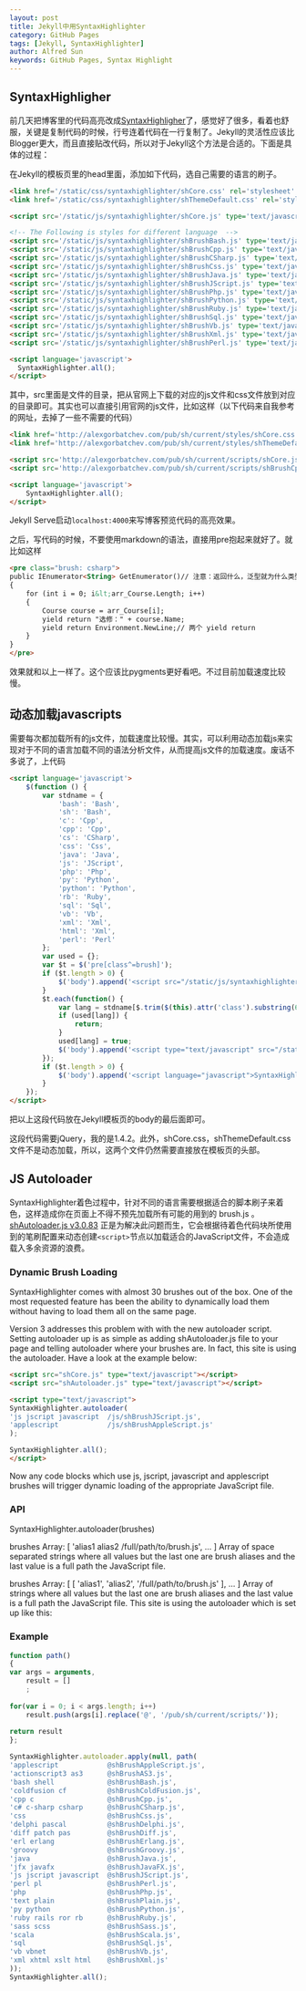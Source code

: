 ```yaml
---
layout: post
title: Jekyll中用SyntaxHighlighter
category: GitHub Pages
tags: [Jekyll, SyntaxHighlighter]
author: Alfred Sun
keywords: GitHub Pages, Syntax Highlight
---
```


## SyntaxHighligher

前几天把博客里的代码高亮改成[SyntaxHighligher][1]了，感觉好了很多，看着也舒服，关键是复制代码的时候，行号连着代码在一行复制了。Jekyll的灵活性应该比Blogger更大，而且直接贴改代码，所以对于Jekyll这个方法是合适的。下面是具体的过程：

在Jekyll的模板页里的head里面，添加如下代码，选自己需要的语言的刷子。

<!--more-->

```html
<link href='/static/css/syntaxhighlighter/shCore.css' rel='stylesheet' type='text/css'/>
<link href='/static/css/syntaxhighlighter/shThemeDefault.css' rel='stylesheet' type='text/css'/>

<script src='/static/js/syntaxhighlighter/shCore.js' type='text/javascript'></script>

<!-- The Following is styles for different language  -->
<script src='/static/js/syntaxhighlighter/shBrushBash.js' type='text/javascript'></script>
<script src='/static/js/syntaxhighlighter/shBrushCpp.js' type='text/javascript'></script>
<script src='/static/js/syntaxhighlighter/shBrushCSharp.js' type='text/javascript'></script>
<script src='/static/js/syntaxhighlighter/shBrushCss.js' type='text/javascript'></script>
<script src='/static/js/syntaxhighlighter/shBrushJava.js' type='text/javascript'></script>
<script src='/static/js/syntaxhighlighter/shBrushJScript.js' type='text/javascript'></script>
<script src='/static/js/syntaxhighlighter/shBrushPhp.js' type='text/javascript'></script>
<script src='/static/js/syntaxhighlighter/shBrushPython.js' type='text/javascript'></script>
<script src='/static/js/syntaxhighlighter/shBrushRuby.js' type='text/javascript'></script>
<script src='/static/js/syntaxhighlighter/shBrushSql.js' type='text/javascript'></script>
<script src='/static/js/syntaxhighlighter/shBrushVb.js' type='text/javascript'></script>
<script src='/static/js/syntaxhighlighter/shBrushXml.js' type='text/javascript'></script>
<script src='/static/js/syntaxhighlighter/shBrushPerl.js' type='text/javascript'></script>

<script language='javascript'>
  SyntaxHighlighter.all();
</script>
```

其中，src里面是文件的目录，把从官网上下载的对应的js文件和css文件放到对应的目录即可。其实也可以直接引用官网的js文件，比如这样（以下代码来自我参考的网址，去掉了一些不需要的代码）

```html
<link href='http://alexgorbatchev.com/pub/sh/current/styles/shCore.css' rel='stylesheet' type='text/css'/>
<link href='http://alexgorbatchev.com/pub/sh/current/styles/shThemeDefault.css' rel='stylesheet' type='text/css'/>

<script src='http://alexgorbatchev.com/pub/sh/current/scripts/shCore.js' type='text/javascript'></script>
<script src='http://alexgorbatchev.com/pub/sh/current/scripts/shBrushCpp.js' type='text/javascript'></script>

<script language='javascript'>
    SyntaxHighlighter.all();
</script>
```

Jekyll Serve启动`localhost:4000`来写博客预览代码的高亮效果。

之后，写代码的时候，不要使用markdown的语法，直接用pre抱起来就好了。就比如这样

```html
<pre class="brush: csharp">
public IEnumerator<String> GetEnumerator()// 注意：返回什么，泛型就为什么类型
{
    for (int i = 0; i&lt;arr_Course.Length; i++)
    {
        Course course = arr_Course[i];
        yield return "选修：" + course.Name;
        yield return Environment.NewLine;// 两个 yield return
    }
}
</pre>
```

效果就和以上一样了。这个应该比pygments更好看吧。不过目前加载速度比较慢。

## 动态加载javascripts

需要每次都加载所有的js文件，加载速度比较慢。其实，可以利用动态加载js来实现对于不同的语言加载不同的语法分析文件，从而提高js文件的加载速度。废话不多说了，上代码

```html
<script language='javascript'>
    $(function () {
        var stdname = {
            'bash': 'Bash',
            'sh': 'Bash',
            'c': 'Cpp',
            'cpp': 'Cpp',
            'cs': 'CSharp',
            'css': 'Css',
            'java': 'Java',
            'js': 'JScript',
            'php': 'Php',
            'py': 'Python',
            'python': 'Python',
            'rb': 'Ruby',
            'sql': 'Sql',
            'vb': 'Vb',
            'xml': 'Xml',
            'html': 'Xml',
            'perl': 'Perl'
        };
        var used = {};
        var $t = $('pre[class^=brush]');
        if ($t.length > 0) {
            $('body').append('<script src="/static/js/syntaxhighlighter/shCore.js" type="text/javascript"></script>');
        }
        $t.each(function() {
            var lang = stdname[$.trim($(this).attr('class').substring(6))];
            if (used[lang]) {
                return;
            }
            used[lang] = true;
            $('body').append('<script type="text/javascript" src="/static/js/syntaxhighlighter/shBrush' + lang + '.js"></script>');
        });
        if ($t.length > 0) {
            $('body').append('<script language="javascript">SyntaxHighlighter.all();</script>');
        }
    });
</script>
```

把以上这段代码放在Jekyll模板页的body的最后面即可。

这段代码需要jQuery，我的是1.4.2。此外，shCore.css，shThemeDefault.css文件不是动态加载，所以，这两个文件仍然需要直接放在模板页的头部。

## JS Autoloader

SyntaxHighlighter着色过程中，针对不同的语言需要根据适合的脚本刷子来着色，这样造成你在页面上不得不预先加载所有可能的用到的 brush.js 。 [shAutoloader.js v3.0.83][2] 正是为解决此问题而生，它会根据待着色代码块所使用到的笔刷配置来动态创建`<script>`节点以加载适合的JavaScript文件，不会造成载入多余资源的浪费。

### Dynamic Brush Loading

SyntaxHighlighter comes with almost 30 brushes out of the box. One of the most requested feature has been the ability to dynamically load them without having to load them all on the same page.

Version 3 addresses this problem with with the new autoloader script. Setting autoloader up is as simple as adding shAutoloader.js file to your page and telling autoloader where your brushes are. In fact, this site is using the autoloader. Have a look at the example below:

```html
<script src="shCore.js" type="text/javascript"></script>
<script src="shAutoloader.js" type="text/javascript"></script>

<script type="text/javascript">
SyntaxHighlighter.autoloader(
'js jscript javascript  /js/shBrushJScript.js',
'applescript            /js/shBrushAppleScript.js'
);

SyntaxHighlighter.all();
</script>
```

Now any code blocks which use js, jscript, javascript and applescript brushes will trigger dynamic loading of the appropriate JavaScript file.

### API

SyntaxHighlighter.autoloader(brushes)

brushes
	Array: [ 'alias1 alias2 /full/path/to/brush.js', ... ]
Array of space separated strings where all values but the last one are brush aliases and the last value is a full path the JavaScript file.

brushes
	Array: [ [ 'alias1', 'alias2', '/full/path/to/brush.js' ], ... ]
Array of strings where all values but the last one are brush aliases and the last value is a full path the JavaScript file.
This site is using the autoloader which is set up like this:

### Example

```javascript
function path()
{
var args = arguments,
	result = []
	;
	 
for(var i = 0; i < args.length; i++)
	result.push(args[i].replace('@', '/pub/sh/current/scripts/'));
	 
return result
};

SyntaxHighlighter.autoloader.apply(null, path(
'applescript            @shBrushAppleScript.js',
'actionscript3 as3      @shBrushAS3.js',
'bash shell             @shBrushBash.js',
'coldfusion cf          @shBrushColdFusion.js',
'cpp c                  @shBrushCpp.js',
'c# c-sharp csharp      @shBrushCSharp.js',
'css                    @shBrushCss.js',
'delphi pascal          @shBrushDelphi.js',
'diff patch pas         @shBrushDiff.js',
'erl erlang             @shBrushErlang.js',
'groovy                 @shBrushGroovy.js',
'java                   @shBrushJava.js',
'jfx javafx             @shBrushJavaFX.js',
'js jscript javascript  @shBrushJScript.js',
'perl pl                @shBrushPerl.js',
'php                    @shBrushPhp.js',
'text plain             @shBrushPlain.js',
'py python              @shBrushPython.js',
'ruby rails ror rb      @shBrushRuby.js',
'sass scss              @shBrushSass.js',
'scala                  @shBrushScala.js',
'sql                    @shBrushSql.js',
'vb vbnet               @shBrushVb.js',
'xml xhtml xslt html    @shBrushXml.js'
));
SyntaxHighlighter.all();
```



[1]: http://alexgorbatchev.com/SyntaxHighlighter
[2]: http://alexgorbatchev.com/SyntaxHighlighter/manual/api/autoloader.html
